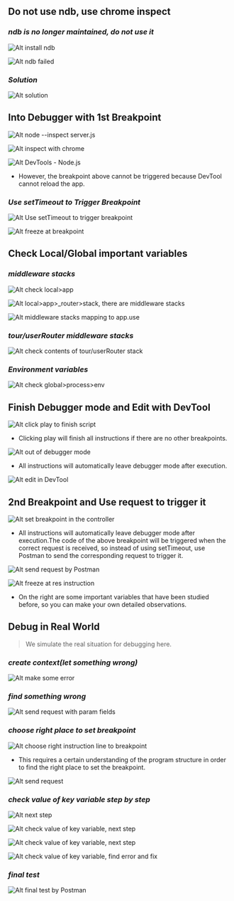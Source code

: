 ## **Do not use ndb, use chrome inspect**

### _ndb is no longer maintained, do not use it_

![Alt install ndb](pic/01.jpg)

![Alt ndb failed](pic/02.jpg)

### _Solution_

![Alt solution](pic/03.jpg)

## **Into Debugger with 1st Breakpoint**

![Alt node --inspect server.js](pic/04.jpg)

![Alt inspect with chrome](pic/30.jpg)

![Alt DevTools - Node.js](pic/06.jpg)

- However, the breakpoint above cannot be triggered because DevTool cannot reload the app.

### _Use setTimeout to Trigger Breakpoint_

![Alt Use setTimeout to trigger breakpoint](pic/07.jpg)

![Alt freeze at breakpoint](pic/09.jpg)

## **Check Local/Global important variables**

### _middleware stacks_

![Alt check local>app](pic/10.jpg)

![Alt local>app>_router>stack, there are middleware stacks](pic/11.jpg)

![Alt middleware stacks mapping to app.use](pic/12.jpg)

### _tour/userRouter middleware stacks_

![Alt check contents of tour/userRouter stack](pic/13.jpg)

### _Environment variables_

![Alt check global>process>env](pic/14.jpg)

## **Finish Debugger mode and Edit with DevTool**

![Alt click play to finish script](pic/15.jpg)

- Clicking play will finish all instructions if there are no other breakpoints.

![Alt out of debugger mode](pic/16.jpg)

- All instructions will automatically leave debugger mode after execution.

![Alt edit in DevTool](pic/17.jpg)

## **2nd Breakpoint and Use request to trigger it**

![Alt set breakpoint in the controller](pic/18.jpg)

- All instructions will automatically leave debugger mode after execution.The code of the above breakpoint will be triggered when the correct request is received, so instead of using setTimeout, use Postman to send the corresponding request to trigger it.

![Alt send request by Postman](pic/19.jpg)

![Alt freeze at res instruction](pic/20.jpg)

- On the right are some important variables that have been studied before, so you can make your own detailed observations.

## **Debug in Real World**

> We simulate the real situation for debugging here.

### _create context(let something wrong)_

![Alt make some error](pic/21.jpg)

### _find something wrong_

![Alt send request with param fields](pic/22.jpg)

### _choose right place to set breakpoint_

![Alt choose right instruction line to breakpoint](pic/23.jpg)

- This requires a certain understanding of the program structure in order to find the right place to set the breakpoint.

![Alt send request](pic/24.jpg)

### _check value of key variable step by step_

![Alt next step](pic/25.jpg)

![Alt check value of key variable, next step](pic/26.jpg)

![Alt check value of key variable, next step](pic/27.jpg)

![Alt check value of key variable, find error and fix](pic/28.jpg)

### _final test_

![Alt final test by Postman](pic/29.jpg)
